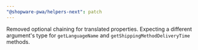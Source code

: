 ```yaml
---
"@shopware-pwa/helpers-next": patch
---
```


Removed optional chaining for translated properties. Expecting a different argument's type for `getLanguageName` and `getShippingMethodDeliveryTime` methods.
